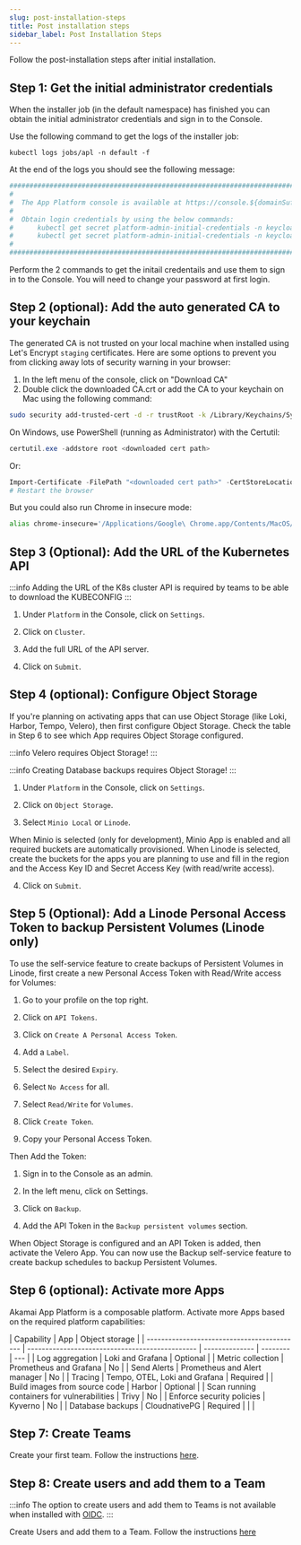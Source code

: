 ```yaml
---
slug: post-installation-steps
title: Post installation steps
sidebar_label: Post Installation Steps
---
```


Follow the post-installation steps after initial installation.

## Step 1: Get the initial administrator credentials

When the installer job (in the default namespace) has finished you can obtain the initial administrator credentials and sign in to the Console.

Use the following command to get the logs of the installer job:

```
kubectl logs jobs/apl -n default -f
```

At the end of the logs you should see the following message:

```bash
########################################################################################################################################
#
#  The App Platform console is available at https://console.${domainSuffix}
#
#  Obtain login credentials by using the below commands:
#      kubectl get secret platform-admin-initial-credentials -n keycloak -o jsonpath='{.data.username}' | base64 -d
#      kubectl get secret platform-admin-initial-credentials -n keycloak -o jsonpath='{.data.password}' | base64 -d
#
########################################################################################################################################
```

Perform the 2 commands to get the initail credentails and use them to sign in to the Console. You will need to change your password at first login.

## Step 2 (optional): Add the auto generated CA to your keychain

The generated CA is not trusted on your local machine when installed using Let's Encrypt `staging` certificates. Here are some options to prevent you from clicking away lots of security warning in your browser:

1. In the left menu of the console, click on "Download CA"
2. Double click the downloaded CA.crt or add the CA to your keychain on Mac using the following command:

```bash
sudo security add-trusted-cert -d -r trustRoot -k /Library/Keychains/System.keychain ~/Downloads/ca.crt
```

On Windows, use PowerShell (running as Administrator) with the Certutil:

```powershell
certutil.exe -addstore root <downloaded cert path>
```

Or:

```powershell
Import-Certificate -FilePath "<downloaded cert path>" -CertStoreLocation Cert:\LocalMachine\Root
# Restart the browser
```

But you could also run Chrome in insecure mode:

```bash
alias chrome-insecure='/Applications/Google\ Chrome.app/Contents/MacOS/Google\ Chrome --ignore-certificate-errors --ignore-urlfetcher-cert-requests &> /dev/null'
```

## Step 3 (Optional): Add the URL of the Kubernetes API

:::info
Adding the URL of the K8s cluster API is required by teams to be able to download the KUBECONFIG
:::

1. Under `Platform` in the Console, click on `Settings`.

2. Click on `Cluster`.

3. Add the full URL of the API server.

4. Click on `Submit`.


## Step 4 (optional): Configure Object Storage

If you're planning on activating apps that can use Object Storage (like Loki, Harbor, Tempo, Velero), then first configure Object Storage. Check the table in Step 6 to see which App requires Object Storage configured.

:::info
Velero requires Object Storage!
:::

:::info
Creating Database backups requires Object Storage!
:::

1. Under `Platform` in the Console, click on `Settings`.

2. Click on `Object Storage`.

3. Select `Minio Local` or `Linode`.

When Minio is selected (only for development), Minio App is enabled and all required buckets are automatically provisioned.
When Linode is selected, create the buckets for the apps you are planning to use and fill in the region and the Access Key ID and Secret Access Key (with read/write access).

4. Click on `Submit`.

## Step 5 (Optional): Add a Linode Personal Access Token to backup Persistent Volumes (Linode only)

To use the self-service feature to create backups of Persistent Volumes in Linode, first create a new Personal Access Token with Read/Write access for Volumes:

1. Go to your profile on the top right.

2. Click on `API Tokens`.

3. Click on `Create A Personal Access Token`.

4. Add a `Label`.

5. Select the desired `Expiry`.

6. Select `No Access` for all.

7. Select `Read/Write` for `Volumes`.

8. Click `Create Token`.

9. Copy your Personal Access Token.

Then Add the Token:

1. Sign in to the Console as an admin.

2. In the left menu, click on Settings.

3. Click on `Backup`.

4. Add the API Token in the `Backup persistent volumes` section.

When Object Storage is configured and an API Token is added, then activate the Velero App. You can now use the Backup self-service feature to create backup schedules to backup Persistent Volumes.

## Step 6 (optional): Activate more Apps

Akamai App Platform is a composable platform. Activate more Apps based on the required platform capabilities:

| Capability                                  | App                                             | Object storage |
| ------------------------------------------- | ----------------------------------------------- | -------------- | -------- | --- |
| Log aggregation                             | Loki and Grafana                                | Optional       |
| Metric collection                           | Prometheus and Grafana                          | No             |
| Send Alerts                                 | Prometheus and Alert manager                    | No             |
| Tracing                                     | Tempo, OTEL, Loki and Grafana                   | Required       |
| Build images from source code               | Harbor                                          | Optional       |
| Scan running containers for vulnerabilities | Trivy                                           | No             |
| Enforce security policies                   | Kyverno                                         | No             |
| Database backups                            | CloudnativePG                                   | Required       |
| <!--                                        | Long term retention of Logs, Metrics and Traces | Thanos         | Required | --> |

## Step 7: Create Teams

Create your first team. Follow the instructions [here](/docs/for-ops/console/teams#creating-a-team).

## Step 8: Create users and add them to a Team

:::info
The option to create users and add them to Teams is not available when installed with [OIDC](oidc.md).
:::

Create Users and add them to a Team. Follow the instructions [here](/docs/for-ops/console/user-management)
